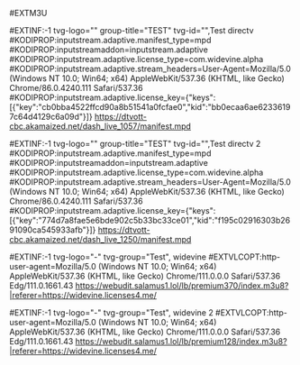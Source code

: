 #EXTM3U

#EXTINF:-1 tvg-logo="" group-title="TEST" tvg-id="",Test directv
#KODIPROP:inputstream.adaptive.manifest_type=mpd
#KODIPROP:inputstreamaddon=inputstream.adaptive
#KODIPROP:inputstream.adaptive.license_type=com.widevine.alpha
#KODIPROP:inputstream.adaptive.stream_headers=User-Agent=Mozilla/5.0 (Windows NT 10.0; Win64; x64) AppleWebKit/537.36 (KHTML, like Gecko) Chrome/86.0.4240.111 Safari/537.36
#KODIPROP:inputstream.adaptive.license_key={"keys":[{"key":"cb0bba4522ffcd90a8b51541a0fcfae0","kid":"bb0ecaa6ae62336197c64d4129c6a09d"}]}
https://dtvott-cbc.akamaized.net/dash_live_1057/manifest.mpd


#EXTINF:-1 tvg-logo="" group-title="TEST" tvg-id="",Test directv 2
#KODIPROP:inputstream.adaptive.manifest_type=mpd
#KODIPROP:inputstreamaddon=inputstream.adaptive
#KODIPROP:inputstream.adaptive.license_type=com.widevine.alpha
#KODIPROP:inputstream.adaptive.stream_headers=User-Agent=Mozilla/5.0 (Windows NT 10.0; Win64; x64) AppleWebKit/537.36 (KHTML, like Gecko) Chrome/86.0.4240.111 Safari/537.36
#KODIPROP:inputstream.adaptive.license_key={"keys":[{"key":"774d7a8fae5e6bde902c5b33bc33ce01","kid":"f195c02916303b2691090ca545933afb"}]}
https://dtvott-cbc.akamaized.net/dash_live_1250/manifest.mpd






#EXTINF:-1 tvg-logo="-" tvg-group="Test", widevine
#EXTVLCOPT:http-user-agent=Mozilla/5.0 (Windows NT 10.0; Win64; x64) AppleWebKit/537.36 (KHTML, like Gecko) Chrome/111.0.0.0 Safari/537.36 Edg/111.0.1661.43
https://webudit.salamus1.lol/lb/premium370/index.m3u8?|referer=https://widevine.licenses4.me/

#EXTINF:-1 tvg-logo="-" tvg-group="Test", widevine 2
#EXTVLCOPT:http-user-agent=Mozilla/5.0 (Windows NT 10.0; Win64; x64) AppleWebKit/537.36 (KHTML, like Gecko) Chrome/111.0.0.0 Safari/537.36 Edg/111.0.1661.43 
https://webudit.salamus1.lol/lb/premium128/index.m3u8?|referer=https://widevine.licenses4.me/








